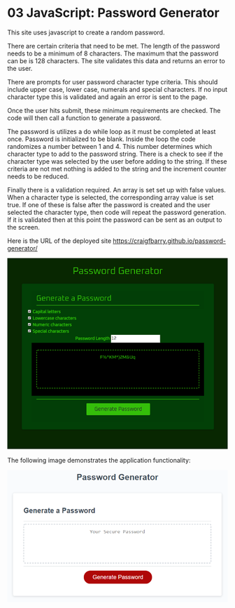 ﻿# 03 JavaScript: Password Generator

This site uses javascript to create a random password.

There are certain criteria that need to be met. The length of the password needs to be a minimum of 8 characters.
The maximum that the password can be is 128 characters. The site validates this data and returns an error to the user.

There are prompts for user password character type criteria. This should include upper case, lower case, numerals and special characters. If no input character type this is validated and again an error is sent to the page.

Once the user hits submit, these minimum requirements are checked. The code will then call a function to generate a password.

The password is utilizes a do while loop as it must be completed at least once. Password is initialized to be blank.
Inside the loop the code randomizes a number between 1 and 4. This number determines which character type to add to the password string. There is a check to see if the character type was selected by the user before adding to the string. If these criteria are not met nothing is added to the string and the increment counter needs to be reduced.

Finally there is a validation required. An array is set set up with false values. When a character type is selected, the corresponding array value is set true. If one of these is false after the password is created and the user selected the character type, then code will repeat the password generation. If it is validated then at this point the password can be sent as an output to the screen.


Here is the URL of the deployed site
https://craigfbarry.github.io/password-generator/


![password generator submitted](./Assets/password-gen.png)


The following image demonstrates the application functionality:

![password generator demo](./Assets/03-javascript-homework-demo.png)

